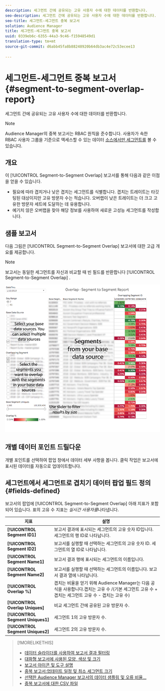 ```yaml
---
description: 세그먼트 간에 공유되는 고유 사용자 수에 대한 데이터를 반환합니다.
seo-description: 세그먼트 간에 공유되는 고유 사용자 수에 대한 데이터를 반환합니다.
seo-title: 세그먼트-세그먼트 중복 보고서
solution: Audience Manager
title: 세그먼트-세그먼트 중복 보고서
uuid: 0339eb6c-6355-44a3-9c46-f15948549d1
translation-type: tm+mt
source-git-commit: d6abb45fa8b88248920b64db3ac4e72c53ecee13

---
```



# 세그먼트-세그먼트 중복 보고서{#segment-to-segment-overlap-report}

세그먼트 간에 공유되는 고유 사용자 수에 대한 데이터를 반환합니다.

>[!NOTE]
>
>Audience Manager의 중복 보고서는 RBAC 원칙을 준수합니다. 사용자가 속한 RBAC 사용자 그룹을 기준으로 액세스할 수 있는 데이터 [소스에서만 세그먼트를](/help/using/features/administration/administration-overview.md) 볼 수 있습니다.

<!-- 

c_segment_segment_overlap.xml

 -->

## 개요

이 [!UICONTROL Segment-to-Segment Overlap] 보고서를 통해 다음과 같은 이점을 얻을 수 있습니다.

* 필요에 따라 겹치거나 낮은 겹치는 세그먼트를 식별합니다. 겹치는 트레이트는 타깃팅된 대상이지만 고유 방문자 수는 적습니다. 오버랩이 낮은 트레이트는 더 크고 고유한 방문자 세트에 도달하는 데 유용합니다.
* 예기치 않은 오버랩을 찾아 해당 정보를 사용하여 새로운 고성능 세그먼트를 작성합니다.

## 샘플 보고서

다음 그림은 [!UICONTROL Segment-to-Segment Overlap] 보고서에 대한 고급 개요를 제공합니다.

>[!NOTE]
>
>보고서는 동일한 세그먼트를 자신과 비교할 때 빈 필드를 반환합니다 [!UICONTROL Segment-to-Segment Overlap] .

![](assets/segment-to-segment-overlap.png)

## 개별 데이터 포인트 드릴다운

개별 포인트를 선택하여 팝업 창에서 데이터 세부 사항을 봅니다. 클릭 작업은 보고서에 표시된 데이터를 자동으로 업데이트합니다.

## 세그먼트에서 세그먼트로 겹치기 데이터 팝업 필드 정의 {#fields-defined}

<!-- 

r_s2s_data_pop.xml

 -->

보고서의 팝업에 [!UICONTROL Segment-to-Segment Overlap] 아래 지표가 포함되어 있습니다. 표의 고유 수 지표는 *실시간 사용자를*&#x200B;나타냅니다.

| 지표 | 설명 |
|---|---|
| **[!UICONTROL Segment ID1]** | 보고서 결과에 표시되는 세그먼트의 고유 숫자 ID입니다. 세그먼트의 행 ID로 나타납니다. |
| **[!UICONTROL Segment ID2]** | 보고서를 실행할 때 선택하는 세그먼트의 고유 숫자 ID. 세그먼트의 열 ID로 나타납니다. |
| **[!UICONTROL Segment Name1]** | 보고서 결과 행에 표시되는 세그먼트의 이름입니다. |
| **[!UICONTROL Segment Name2]** | 보고서를 실행할 때 선택하는 세그먼트의 이름입니다. 보고서 결과 열에 나타납니다. |
| **[!UICONTROL Overlap %]** | 겹치는 비율을 얻기 위해 Audience Manager는 다음 공식을 사용합니다.겹치는 고유 수 /(기본 세그먼트 고유 수 + 겹치는 세그먼트 고유 수 - 겹치는 고유 수) |
| **[!UICONTROL Overlap Uniques]** | 비교 세그먼트 간에 공유된 고유 방문자 수. |
| **[!UICONTROL Segment Uniques1]** | 세그먼트 1의 고유 방문자 수. |
| **[!UICONTROL Segment Uniques2]** | 세그먼트 2의 고유 방문자 수. |

>[!MORELIKETHIS]
>
>* [데이터 슬라이더를 사용하여 보고서 결과 필터링](../../reporting/dynamic-reports/data-sliders.md)
>* [대화형 보고서에 사용된 모양, 색상 및 크기](../../reporting/dynamic-reports/interactive-report-technology.md#shapes-colors-sizes)
>* [보고서 아이콘 및 도구 설명](../../reporting/dynamic-reports/interactive-report-technology.md#icons-tools-explained)
>* [중복 보고서:업데이트 일정 및 최소 세그먼트 크기](../../reporting/dynamic-reports/overlap-minimum-segment-size.md)
>* [선택한 Audience Manager 보고서의 데이터 샘플링 및 오류 비율...](../../reporting/report-sampling.md)
>* [중복 보고서에 대한 CSV 파일](../../reporting/dynamic-reports/overlap-csv-files.md)